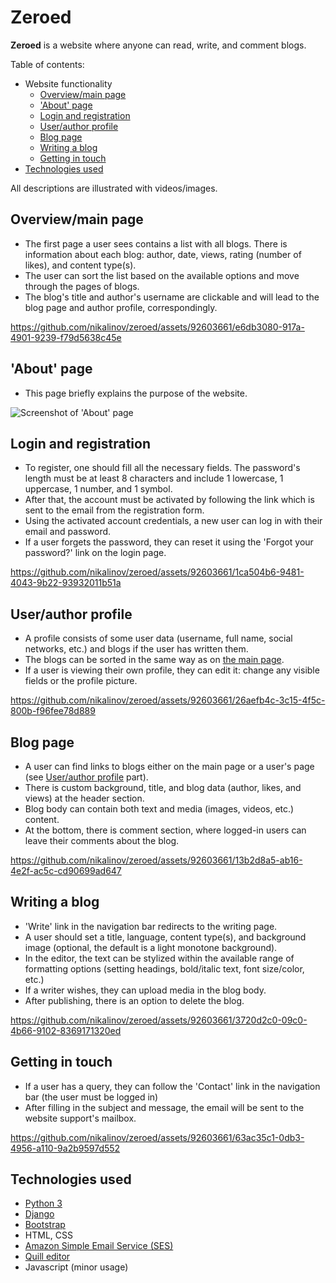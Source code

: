 # Zeroed
**Zeroed** is a website where anyone can read, write, and comment blogs. 

Table of contents:
* Website functionality
  * [Overview/main page](#overviewmain-page)
  * ['About' page](#about-page)
  * [Login and registration](#login-and-registration)
  * [User/author profile](#userauthor-profile)
  * [Blog page](#blog-page)
  * [Writing a blog](#writing-a-blog)
  * [Getting in touch](#getting-in-touch)
* [Technologies used](#technologies-used)

All descriptions are illustrated with videos/images.

## Overview/main page
* The first page a user sees contains a list with all blogs. There is information about each blog: author, date, views, rating (number of likes), and content type(s). 
* The user can sort the list based on the available options and move through the pages of blogs. 
* The blog's title and author's username are clickable and will lead to the blog page and author profile, correspondingly.

https://github.com/nikalinov/zeroed/assets/92603661/e6db3080-917a-4901-9239-f79d5638c45e

## 'About' page
* This page briefly explains the purpose of the website.

![Screenshot of 'About' page](https://github.com/nikalinov/zeroed/assets/92603661/22fa7d9a-903b-49f5-9278-5b0f3099e440)

## Login and registration
* To register, one should fill all the necessary fields. The password's length must be at least 8 characters and include 1 lowercase, 1 uppercase, 1 number, and 1 symbol.
* After that, the account must be activated by following the link which is sent to the email from the registration form.
* Using the activated account credentials, a new user can log in with their email and password.
* If a user forgets the password, they can reset it using the 'Forgot your password?' link on the login page.

https://github.com/nikalinov/zeroed/assets/92603661/1ca504b6-9481-4043-9b22-93932011b51a

## User/author profile
* A profile consists of some user data (username, full name, social networks, etc.) and blogs if the user has written them.
* The blogs can be sorted in the same way as on [the main page](#overviewmain-page).
* If a user is viewing their own profile, they can edit it: change any visible fields or the profile picture.

https://github.com/nikalinov/zeroed/assets/92603661/26aefb4c-3c15-4f5c-800b-f96fee78d889

## Blog page
* A user can find links to blogs either on the main page or a user's page (see [User/author profile](#userauthor-profile) part).
* There is custom background, title, and blog data (author, likes, and views) at the header section.
* Blog body can contain both text and media (images, videos, etc.) content.
* At the bottom, there is comment section, where logged-in users can leave their comments about the blog.

https://github.com/nikalinov/zeroed/assets/92603661/13b2d8a5-ab16-4e2f-ac5c-cd90699ad647

## Writing a blog
* 'Write' link in the navigation bar redirects to the writing page.
* A user should set a title, language, content type(s), and background image (optional, the default is a light monotone background).
* In the editor, the text can be stylized within the available range of formatting options (setting headings, bold/italic text, font size/color, etc.)
* If a writer wishes, they can upload media in the blog body.
* After publishing, there is an option to delete the blog.

https://github.com/nikalinov/zeroed/assets/92603661/3720d2c0-09c0-4b66-9102-8369171320ed

## Getting in touch
* If a user has a query, they can follow the 'Contact' link in the navigation bar (the user must be logged in)
* After filling in the subject and message, the email will be sent to the website support's mailbox.

https://github.com/nikalinov/zeroed/assets/92603661/63ac35c1-0db3-4956-a110-9a2b9597d552

## Technologies used
* [Python 3](https://www.python.org/)
* [Django](https://www.djangoproject.com/)
* [Bootstrap](https://getbootstrap.com/)
* HTML, CSS
* [Amazon Simple Email Service (SES)](https://aws.amazon.com/ses/)
* [Quill editor](https://quilljs.com/)
* Javascript (minor usage)
